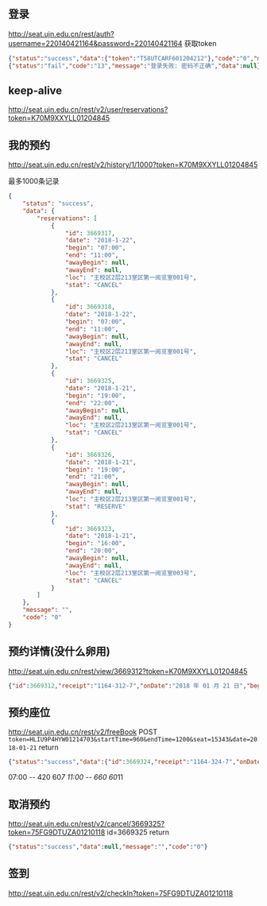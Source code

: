 ## 登录
http://seat.ujn.edu.cn/rest/auth?username=220140421164&password=220140421164
获取token
```json
{"status":"success","data":{"token":"T58UTCARF601204212"},"code":"0","message":""}
{"status":"fail","code":"13","message":"登录失败: 密码不正确","data":null}
```


## keep-alive
http://seat.ujn.edu.cn/rest/v2/user/reservations?token=K70M9XXYLL01204845


## 我的预约
http://seat.ujn.edu.cn/rest/v2/history/1/1000?token=K70M9XXYLL01204845

最多1000条记录
```json
{
    "status": "success",
    "data": {
        "reservations": [
            {
                "id": 3669317,
                "date": "2018-1-22",
                "begin": "07:00",
                "end": "11:00",
                "awayBegin": null,
                "awayEnd": null,
                "loc": "主校区2层213室区第一阅览室001号",
                "stat": "CANCEL"
            },
            {
                "id": 3669318,
                "date": "2018-1-22",
                "begin": "07:00",
                "end": "11:00",
                "awayBegin": null,
                "awayEnd": null,
                "loc": "主校区2层213室区第一阅览室001号",
                "stat": "CANCEL"
            },
            {
                "id": 3669325,
                "date": "2018-1-21",
                "begin": "19:00",
                "end": "22:00",
                "awayBegin": null,
                "awayEnd": null,
                "loc": "主校区2层213室区第一阅览室001号",
                "stat": "CANCEL"
            },
            {
                "id": 3669326,
                "date": "2018-1-21",
                "begin": "19:00",
                "end": "21:00",
                "awayBegin": null,
                "awayEnd": null,
                "loc": "主校区2层213室区第一阅览室001号",
                "stat": "RESERVE"
            },
            {
                "id": 3669323,
                "date": "2018-1-21",
                "begin": "16:00",
                "end": "20:00",
                "awayBegin": null,
                "awayEnd": null,
                "loc": "主校区2层213室区第一阅览室003号",
                "stat": "CANCEL"
            }
        ]
    },
    "message": "",
    "code": "0"
}
```

## 预约详情(没什么卵用)
http://seat.ujn.edu.cn/rest/view/3669312?token=K70M9XXYLL01204845
```json
{"id":3669312,"receipt":"1164-312-7","onDate":"2018 年 01 月 21 日","begin":"10 : 00","end":"16 : 00","location":"主校区6层601室区第八阅览室北区，座位号003"}
```

## 预约座位
http://seat.ujn.edu.cn/rest/v2/freeBook
POST `token=HLIU9P4HYW01214703&startTime=960&endTime=1200&seat=15343&date=2018-01-21`
return
```json
{"status":"success","data":{"id":3669324,"receipt":"1164-324-7","onDate":"2018 年 01 月 21 日","begin":"16 : 00","end":"20 : 00","location":"主校区3层303室区第二阅览室北区，座位号001","checkedIn":false,"checkInMsg":"请连接此场馆无线网或在触屏机上操作"},"message":"","code":"0"}
```
07:00 -- 420 60*7
11:00 -- 660 60*11

## 取消预约
http://seat.ujn.edu.cn/rest/v2/cancel/3669325?token=75FG9DTUZA01210118
id=3669325
return
```json
{"status":"success","data":null,"message":"","code":"0"}
```

## 签到
http://seat.ujn.edu.cn/rest/v2/checkIn?token=75FG9DTUZA01210118


